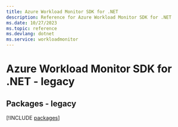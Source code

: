 ```yaml
---
title: Azure Workload Monitor SDK for .NET
description: Reference for Azure Workload Monitor SDK for .NET
ms.date: 10/27/2023
ms.topic: reference
ms.devlang: dotnet
ms.service: workloadmonitor
---
```

# Azure Workload Monitor SDK for .NET - legacy
## Packages - legacy
[!INCLUDE [packages](workload-monitor-index.md)]